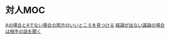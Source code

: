 # 対人MOC

[Aの場合とAでない場合の両方のいいところを見つける](Aの場合とAでない場合の両方のいいところを見つける.md)
[結論が出ない議論の場合は相手の話を聞く](結論が出ない議論の場合は相手の話を聞く.md)

